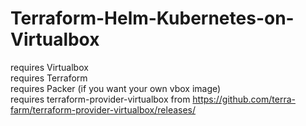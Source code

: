 # Terraform-Helm-Kubernetes-on-Virtualbox
requires Virtualbox  
requires Terraform  
requires Packer (if you want your own vbox image)  
requires terraform-provider-virtualbox from https://github.com/terra-farm/terraform-provider-virtualbox/releases/  


